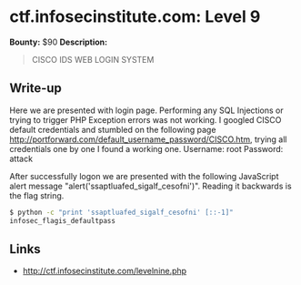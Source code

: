 # ctf.infosecinstitute.com: Level 9
**Bounty:** $90
**Description:**

> CISCO IDS WEB LOGIN SYSTEM

## Write-up

Here we are presented with login page. Performing any SQL Injections or trying to trigger PHP Exception errors was not working. I googled CISCO default credentials and stumbled on the following page <http://portforward.com/default_username_password/CISCO.htm>, trying all credentials one by one I found a working one.
Username: root
Password: attack

After successfully logon we are presented with the following JavaScript alert message "alert('ssaptluafed_sigalf_cesofni')". Reading it backwards is the flag string.

```bash
$ python -c "print 'ssaptluafed_sigalf_cesofni' [::-1]"
infosec_flagis_defaultpass
```
## Links
* <http://ctf.infosecinstitute.com/levelnine.php>

